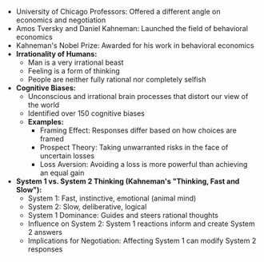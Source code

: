 - University of Chicago Professors: Offered a different angle on economics and negotiation
- Amos Tversky and Daniel Kahneman: Launched the field of behavioral economics
- Kahneman's Nobel Prize: Awarded for his work in behavioral economics
- **Irrationality of Humans:**
	- Man is a very irrational beast
	- Feeling is a form of thinking
	- People are neither fully rational nor completely selfish
- **Cognitive Biases:**
	- Unconscious and irrational brain processes that distort our view of the world
	- Identified over 150 cognitive biases
	- **Examples:**
		- Framing Effect: Responses differ based on how choices are framed
		- Prospect Theory: Taking unwarranted risks in the face of uncertain losses
		- Loss Aversion: Avoiding a loss is more powerful than achieving an equal gain
- **System 1 vs. System 2 Thinking (Kahneman's "Thinking, Fast and Slow"):**
	- System 1: Fast, instinctive, emotional (animal mind)
	- System 2: Slow, deliberative, logical
	- System 1 Dominance: Guides and steers rational thoughts
	- Influence on System 2: System 1 reactions inform and create System 2 answers
	- Implications for Negotiation: Affecting System 1 can modify System 2 responses
